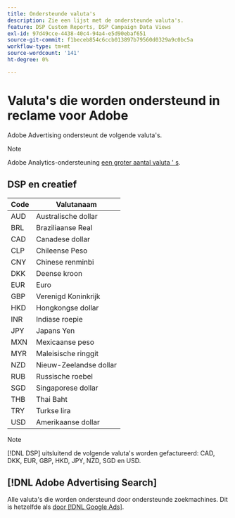 ```yaml
---
title: Ondersteunde valuta's
description: Zie een lijst met de ondersteunde valuta's.
feature: DSP Custom Reports, DSP Campaign Data Views
exl-id: 97d49cce-4438-40c4-94a4-e5d90ebaf651
source-git-commit: f1beceb854c6ccb013897b79560d0329a9c0bc5a
workflow-type: tm+mt
source-wordcount: '141'
ht-degree: 0%

---
```


# Valuta&#39;s die worden ondersteund in reclame voor Adobe

Adobe Advertising ondersteunt de volgende valuta&#39;s.

>[!NOTE]
>
>Adobe Analytics-ondersteuning [een groter aantal valuta &#39; s](https://experienceleague.adobe.com/docs/analytics/admin/admin-tools/currency.html).

## DSP en creatief

| Code | Valutanaam |
| ------ | -------------- |
| AUD | Australische dollar |
| BRL | Braziliaanse Real |
| CAD | Canadese dollar |
| CLP | Chileense Peso |
| CNY | Chinese renminbi |
| DKK | Deense kroon |
| EUR | Euro |
| GBP | Verenigd Koninkrijk |
| HKD | Hongkongse dollar |
| INR | Indiase roepie |
| JPY | Japans Yen |
| MXN | Mexicaanse peso |
| MYR | Maleisische ringgit |
| NZD | Nieuw-Zeelandse dollar |
| RUB | Russische roebel |
| SGD | Singaporese dollar |
| THB | Thai Baht |
| TRY | Turkse lira |
| USD | Amerikaanse dollar |

>[!NOTE]
>
> [!DNL DSP] uitsluitend de volgende valuta&#39;s worden gefactureerd: CAD, DKK, EUR, GBP, HKD, JPY, NZD, SGD en USD.

## [!DNL Adobe Advertising Search]

Alle valuta&#39;s die worden ondersteund door ondersteunde zoekmachines. Dit is hetzelfde als [door [!DNL Google Ads]](https://developers.google.com/adwords/api/docs/appendix/codes-formats#currency-codes).

